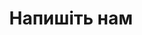 ---
# https://vitepress.dev/reference/default-theme-home-page
layout: home
title: 'Напишіть нам'
head:
  - - meta
    - name: description
      content: Блог про веб-розробку
  - - meta
    - property: og:title
      content: Напишіть нам | Neuroweb
  - - meta
    - property: og:description
      content: Блог про веб-розробку
  - - meta
    - property: og:url
      content: https://neuroweb.pp.ua/contacts
---